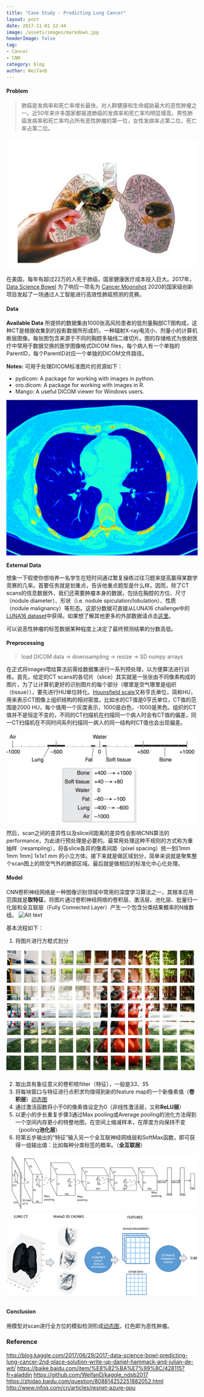 ```yaml
---
title: "Case Study - Predicting Lung Cancer"
layout: post
date: 2017-11-01 12:44
image: /assets/images/markdown.jpg
headerImage: false
tag:
- Cancer
- CNN
category: blog
author: WeifanD
---
```


#### Problem
> 肺癌是发病率和死亡率增长最快，对人群健康和生命威胁最大的恶性肿瘤之一。近50年来许多国家都报道肺癌的发病率和死亡率均明显增高，男性肺癌发病率和死亡率均占所有恶性肿瘤的第一位，女性发病率占第二位，死亡率占第二位。

![Alt text](/assets/images/1509366050391.png)

在美国，每年有超过22万的人死于肺癌，国家健康医疗成本投入巨大。2017年，[Data Science Bowel](https://www.kaggle.com/c/data-science-bowl-2017) 为了响应一项名为 [Cancer Moonshot](https://wallstreetcn.com/articles/228544) 2020的国家级创新项目发起了一场通过人工智能进行高效性肺癌预测的竞赛。

#### Data
**Available Data**
所提供的数据集由1000张高风险患者的低剂量胸部CT图构成，这种CT是根据收集到的投影数据所形成的，一种辐射X-ray电流小、剂量小的计算机断层图像。每张图包含来源于不同的胸腔多轴线二维切片。图的存储格式为放射医疗中常用于数据交换的医学图像格式DICOM files，每个病人有一个单独的ParentID，每个ParentID对应一个单独的DICOM文件路径。

**Notes:** 可用于处理DICOM标准图片的资源如下：
- pydicom: A package for working with images in python.
- oro.dicom: A package for working with images in R.
- Mango: A useful DICOM viewer for Windows users.

![Alt text](/assets/images/1509366949216.png)

**External Data**

想象一下假使你想培养一名学生在短时间通过繁复操练过往习题来提高赢得某数学竞赛的几率。首要任务就是划重点，告诉他重点题型是什么样。因而，除了CT scans的信息数据外，我们还需要肿瘤本身的数据，包括在胸腔的方位、尺寸（nodule diameter）、形状（i.e. nodule spiculation/lobulation）、性质（nodule malignancy）等形态。这部分数据可直接从LUNA16 challenge中的[LUNA16 dataset](https://luna16.grand-challenge.org/data/)中获得。如果想了解其他更多的外部数据请点击[这里](https://www.kaggle.com/c/data-science-bowl-2017/discussion/27666)。

可以说恶性肿瘤的标签数据某种程度上决定了最终预测结果的分数高低。

#### Preprocessing
> load DICOM data -> downsampling -> resize -> SD numpy arrays

在正式将images喂给算法前需给数据集进行一系列预处理，以方便算法进行训练。首先，给定的CT scans的各切片（slice）其实就是一张张由不同像素构成的图片，为了让计算机更好的识别图片的每个部分（哪里是空气哪里是组织（tissue）），要先进行HU单位转化。[Hounsfield scale](https://en.wikipedia.org/wiki/Hounsfield_scale)又称亨氏单位，简称HU，用来表示CT图像上组织结构的相对密度。比如水的CT值是0亨氏单位，CT值的范围是2000 HU，每个值用一个灰度表示，1000是白色，-1000是黑色。组织的CT值并不是恒定不变的，不同的CT扫描机在扫描同一个病人时会有CT值的偏差，同一CT扫描机在不同时间系列扫描同一病人的同一结构时CT值也会出现偏差。

![Alt text](/assets/images/1509429503979.png)

然后，scan之间的差异性以及slice间距离的差异性会影响CNN算法的performance，为此进行预处理是必要的。最常用处理这种不规则的方式称为重抽样（resampling），将各slice各异的像素间距（pixel spacing）统一到[1mm 1mm 1mm] 1x1x1 mm 的小立方体。接下来就是做区域划分，简单来说就是聚焦整个scan图上的除空气外的肺部区域。最后就是做相应的标准化中心化处理。

#### Model
CNN卷积神经网络是一种图像识别领域中常用的深度学习算法之一，其根本应用范围就是**取特征**，将图片通过卷积神经网络的卷积层、激活层、池化层、批量归一化层和全互联层（Fully Connected Layer）产生一个包含分类结果概率的N维数组。
![Alt text](/assets/images/1509431602416.png)

基本流程如下：
1. 将图片进行方框式划分

![Alt text](/assets/images/1509436078023.png)

2. 取出具有象征意义的卷积核filter（特征），一般是3*3、5*5
3. 将每块窗口与特征进行点积求均值得到新的feature map的一个新像素值（**卷积层**）[动态图](http://cdn.infoqstatic.com/statics_s1_20171024-0600/resource/articles/resnet-azure-gpu/zh/resources/11.gif)
4. 通过激活函数将小于0的像素值设定为0（非线性激活层，又称**ReLU层**）
5. 以更小的步长重复步骤3通过Max pooling或Average pooling的池化方法得到一个空间内存更小的特整地图，在空间上缩减样本，在厚度方向保持不变（pooling**池化层**）
6. 将第五步输出的“特征”输入另一个全互联神经网络层和SoftMax函数，即可获得一组输出值：比如每种分类标签的概率。（**全互联层**）

![Alt text](/assets/images/1509436048183.png)
![Alt text](/assets/images/1509524907289.png)

#### Conclusion
用模型对scan进行全方位的模拟检测形成[动态图](https://dhammack.github.io/images/global_importance_db8e5fe2c0c7e92db6cac98df51c3802.gif)，红色即为恶性肿瘤。

### Reference
http://blog.kaggle.com/2017/06/29/2017-data-science-bowl-predicting-lung-cancer-2nd-place-solution-write-up-daniel-hammack-and-julian-de-wit/
https://baike.baidu.com/item/%E8%82%BA%E7%99%8C/428115?fr=aladdin
https://github.com/WeifanD/kaggle_ndsb2017
https://zhidao.baidu.com/question/808814252251882052.html
http://www.infoq.com/cn/articles/resnet-azure-gpu


